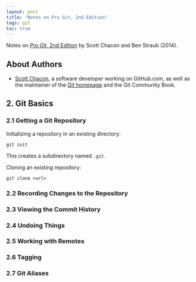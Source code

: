 ```yaml
---
layout: post
title: "Notes on Pro Git, 2nd Edition"
tags: git
toc: true
---
```


Notes on [*Pro Git*, 2nd Edition](https://git-scm.com/book/en/v2) by Scott Chacon and Ben Straub (2014).

## About Authors

- [Scott Chacon](https://scottchacon.com/), a software developer working on GitHub.com, as well as the maintainer of the [Git homepage](https://git-scm.com/) and the Git Community Book.

## 2. Git Basics
### 2.1 Getting a Git Repository

Initializing a repository in an existing directory:

```shell
git init
```

This creates a subdirectory named `.git`.

Cloning an existing repository:

```
git clone <url>
```

### 2.2 Recording Changes to the Repository
### 2.3 Viewing the Commit History
### 2.4 Undoing Things
### 2.5 Working with Remotes
### 2.6 Tagging
### 2.7 Git Aliases